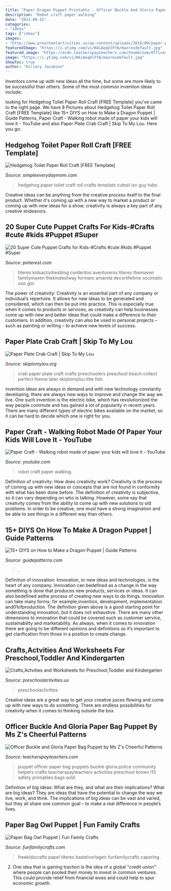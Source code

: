 ```yaml
---
title: "Paper Dragon Puppet Printable - Officer Buckle And Gloria Paper Bag Puppet By Ms Z&#039;s Cheerful Patterns"
description: "Robot craft paper walking"
date: "2023-09-15"
categories:
- "ideas"
tags: ["ideas"]
images:
- "http://www.preschoolactivities.us/wp-content/uploads/2016/09/paper-plate-elephant-craft.jpg"
featuredImage: "https://i.ytimg.com/vi/N4iAeqUlFYA/maxresdefault.jpg"
featured_image: "https://ecdn.teacherspayteachers.com/thumbitem/Officer-Buckle-and-Gloria-Paper-Bag-Puppet-1608781-1500873556/original-1608781-1.jpg"
image: "https://i.ytimg.com/vi/N4iAeqUlFYA/maxresdefault.jpg"
ShowToc: true
author: "Hillary Jacobson"
---
```



Inventors come up with new ideas all the time, but some are more likely to be successful than others. Some of the most common invention ideas include:

	

		
looking for Hedgehog Toilet Paper Roll Craft [FREE Template] you've came to the right page. We have 8 Pictures about Hedgehog Toilet Paper Roll Craft [FREE Template] like 15+ DIYS on How to Make a Dragon Puppet | Guide Patterns, Paper Craft - Walking robot made of paper your kids will love it - YouTube and also Paper Plate Crab Craft | Skip To My Lou. Here you go:
		
    
## Hedgehog Toilet Paper Roll Craft [FREE Template]

<img loading=lazy src="https://www.simpleeverydaymom.com/wp-content/uploads/2020/09/cardboard-tube-hedgehog-craft-image.jpg" onerror="this.onerror=null;this.src='https://tse4.mm.bing.net/th?id=OIP.nE1gelMQxdHDmRSzK2PmUgHaJ4&amp;pid=15.1';" alt="Hedgehog Toilet Paper Roll Craft [FREE Template]">

_Source: simpleeverydaymom.com_

>hedgehog paper toilet craft roll crafts template cutest isn guy tube. 

	

Creative ideas can be anything from the creative process itself to the final product. Whether it's coming up with a new way to market a product or coming up with new ideas for a show, creativity is always a key part of any creative endeavors.

    
## 20 Super Cute Puppet Crafts For Kids-#Crafts #cute #kids #Puppet #Super

<img loading=lazy src="https://i.pinimg.com/736x/c8/86/ee/c886eee8f780523d2b5d2f3435e7aafc.jpg" onerror="this.onerror=null;this.src='https://tse3.mm.bing.net/th?id=OIP.l4Sa3NB1lUvZ4JMw9t_LqQHaLH&amp;pid=15.1';" alt="20 Super Cute Puppet Crafts for Kids-#Crafts #cute #kids #Puppet #Super">

_Source: pinterest.com_

>titeres kidsactivitiesblog corderitos aventureros títeres themaven familymaven thekindestway formaro amanda decorlifetime socimatic ooo goi. 

	

The power of creativity:
Creativity is an essential part of any company or individual’s repertoire. It allows for new ideas to be generated and considered, which can then be put into practice. This is especially true when it comes to products or services, as creativity can help businesses come up with new and better ideas that could make a difference to their customers. In addition, creativity can also be used in personal projects – such as painting or writing – to achieve new levels of success.

    
## Paper Plate Crab Craft | Skip To My Lou

<img loading=lazy src="https://www.skiptomylou.org/wp-content/uploads/2015/06/Title-Paper-Plate-Crab.jpg" onerror="this.onerror=null;this.src='https://tse3.mm.bing.net/th?id=OIP.8rQkhoIBzOewpYLDfdm7uQHaK0&amp;pid=15.1';" alt="Paper Plate Crab Craft | Skip To My Lou">

_Source: skiptomylou.org_

>crab paper plate craft crafts preschoolers preschool beach collect perfect theme later skiptomylou title fish. 

	

invention ideas are always in demand and with new technology constantly developing, there are always new ways to improve and change the way we live. One such invention is the electric bike, which has revolutionized the way people commute and has gained a lot of popularity in recent years. There are many different types of electric bikes available on the market, so it can be hard to decide which one is right for you.

    
## Paper Craft - Walking Robot Made Of Paper Your Kids Will Love It - YouTube

<img loading=lazy src="https://i.ytimg.com/vi/N4iAeqUlFYA/maxresdefault.jpg" onerror="this.onerror=null;this.src='https://tse1.mm.bing.net/th?id=OIP.SQk1pURgPpCxxy0noaCCzQHaEK&amp;pid=15.1';" alt="Paper Craft - Walking robot made of paper your kids will love it - YouTube">

_Source: youtube.com_

>robot craft paper walking. 

	

Definition of creativity: How does creativity work?
Creativity is the process of coming up with new ideas or concepts that are not found in conformity with what has been done before. The definition of creativity is subjective, so it can vary depending on who is talking. However, some say that creativity comes from the ability to come up with new solutions to old problems. In order to be creative, one must have a strong imagination and be able to see things in a different way than others.

    
## 15+ DIYS On How To Make A Dragon Puppet | Guide Patterns

<img loading=lazy src="https://www.guidepatterns.com/wp-content/uploads/2020/05/Dragon-Puppet-DIY.jpg" onerror="this.onerror=null;this.src='https://tse1.mm.bing.net/th?id=OIP.sBhvRaY5zF1A5MUVAO89QwAAAA&amp;pid=15.1';" alt="15+ DIYS on How to Make a Dragon Puppet | Guide Patterns">

_Source: guidepatterns.com_

>. 

	

Definition of innovation:
Innovation, or new ideas and technologies, is the heart of any company. Innovation can bedefined as a change in the way something is done that produces new products, services or ideas. It can also bedefined asthe process of creating new ways to do things. Innovation can take many forms; for example,invention, development, implementation and01ofproduction.
The definition given above is a good starting point for understanding innovation, but it does not exhaustive. There are many other dimensions to innovation that could be covered such as customer service, sustainability and marketability. As always, when it comes to innovation there are going to be different opinions and definitions so it’s important to get clarification from those in a position to create change.

    
## Crafts,Actvities And Worksheets For Preschool,Toddler And Kindergarten

<img loading=lazy src="http://www.preschoolactivities.us/wp-content/uploads/2016/09/paper-plate-elephant-craft.jpg" onerror="this.onerror=null;this.src='https://tse4.mm.bing.net/th?id=OIP.LDOad7BEhu56ENbcngnnXQHaJ4&amp;pid=15.1';" alt="Crafts,Actvities and Worksheets for Preschool,Toddler and Kindergarten">

_Source: preschoolactivities.us_

>preschoolactivities. 

	

Creative ideas are a great way to get your creative juices flowing and come up with new ways to do something. There are endless possibilities for creativity when it comes to thinking outside the box.

    
## Officer Buckle And Gloria Paper Bag Puppet By Ms Z&#039;s Cheerful Patterns

<img loading=lazy src="https://ecdn.teacherspayteachers.com/thumbitem/Officer-Buckle-and-Gloria-Paper-Bag-Puppet-1608781-1500873556/original-1608781-1.jpg" onerror="this.onerror=null;this.src='https://tse2.mm.bing.net/th?id=OIP.025G0v4FjbQwN66HRKHlhgAAAA&amp;pid=15.1';" alt="Officer Buckle and Gloria Paper Bag Puppet by Ms Z&#039;s Cheerful Patterns">

_Source: teacherspayteachers.com_

>puppet officer paper bag puppets buckle gloria police community helpers crafts teacherspayteachers activities preschool brown l15 safety printables bags sold. 

	

Definition of big ideas: What are they, and what are their implications?
What are big ideas? They are ideas that have the potential to change the way we live, work, and think. The implications of big ideas can be vast and varied, but they all share one common goal – to make a real difference in people’s lives.

    
## Paper Bag Owl Puppet | Fun Family Crafts

<img loading=lazy src="https://funfamilycrafts.com/wp-content/uploads/2015/10/paper-bag-owl.jpg" onerror="this.onerror=null;this.src='https://tse2.mm.bing.net/th?id=OIP.65AHoqqJiEJxmuQuqA9UaAHaHs&amp;pid=15.1';" alt="Paper Bag Owl Puppet | Fun Family Crafts">

_Source: funfamilycrafts.com_

>freekidscrafts papel titeres bastelvorlagen funfamilycrafts capering. 

	

2. One idea that is gaining traction is the idea of a global "credit union" where people can pooled their money to invest in common ventures. This could provide relief from financial woes and could help to spur economic growth.

